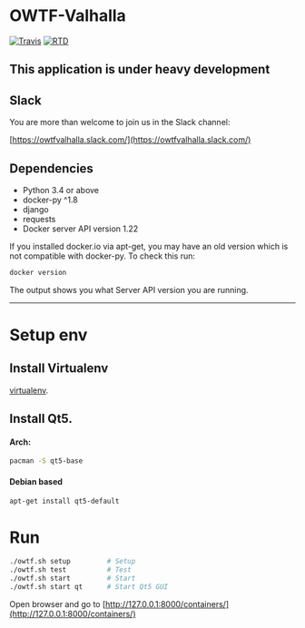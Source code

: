 # OWTF-Valhalla

[![Travis](https://travis-ci.org/Kodkollektivet/owtf-valhalla.svg?branch=master)](https://travis-ci.org/Kodkollektivet/owtf-valhalla)
[![RTD](https://readthedocs.org/projects/docs/badge/?version=latest)](http://owtf-valhalla.readthedocs.io/en/latest/)


## This application is under heavy development

## Slack

You are more than welcome to join us in the Slack channel:

[https://owtfvalhalla.slack.com/](https://owtfvalhalla.slack.com/)


## Dependencies
* Python 3.4 or above
* docker-py ^1.8
* django
* requests
* Docker server API version 1.22


If you installed docker.io via apt-get, you may have an old version which is not compatible with docker-py. To check this run:
```bash
docker version
```
The output shows you what Server API version you are running.

---------------------------------------------------------------------------------

# Setup env

## Install Virtualenv
[virtualenv](https://virtualenv.pypa.io/en/latest/installation.html).

## Install Qt5.

#### Arch:

```bash
pacman -S qt5-base
```

#### Debian based

```bash
apt-get install qt5-default
```

# Run

```bash
./owtf.sh setup         # Setup
./owtf.sh test          # Test
./owtf.sh start         # Start
./owtf.sh start qt      # Start Qt5 GUI
```

Open browser and go to [http://127.0.0.1:8000/containers/](http://127.0.0.1:8000/containers/)


